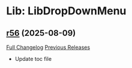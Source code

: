 # Lib: LibDropDownMenu

## [r56](https://github.com/HizurosWoWAddOns/LibDropDownMenu/tree/r56) (2025-08-09)
[Full Changelog](https://github.com/HizurosWoWAddOns/LibDropDownMenu/commits/r56) [Previous Releases](https://github.com/HizurosWoWAddOns/LibDropDownMenu/releases)

- Update toc file  
